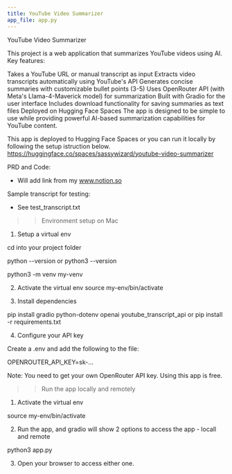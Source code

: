 ```yaml
---
title: YouTube Video Summarizer
app_file: app.py
---
```


YouTube Video Summarizer

This project is a web application that summarizes YouTube videos using AI. Key features:

Takes a YouTube URL or manual transcript as input
Extracts video transcripts automatically using YouTube's API
Generates concise summaries with customizable bullet points (3-5)
Uses OpenRouter API (with Meta's Llama-4-Maverick model) for summarization
Built with Gradio for the user interface
Includes download functionality for saving summaries as text files
Deployed on Hugging Face Spaces
The app is designed to be simple to use while providing powerful AI-based summarization capabilities for YouTube content.

This app is deployed to Hugging Face Spaces or you can run it locally by following the setup istruction below.
https://huggingface.co/spaces/sassywizard/youtube-video-summarizer

PRD and Code:

- Will add link from my www.notion.so

Sample transcript for testing:

- See test_transcript.txt

> > Environment setup on Mac

1. Setup a virtual env

cd into your project folder

python --version or python3 --version

python3 -m venv my-venv

2.  Activate the virtual env
    source my-env/bin/activate

3.  Install dependencies

pip install gradio python-dotenv openai youtube_transcript_api
or
pip install -r requirements.txt

4. Configure your API key

Create a .env and add the following to the file:

OPENROUTER_API_KEY=sk-…

Note: You need to get your own OpenRouter API key. Using this app is free.

> > Run the app locally and remotely

1. Activate the virtual env

source my-env/bin/activate

2. Run the app, and gradio will show 2 options to access the app - locall and remote

python3 app.py

3. Open your browser to access either one.
